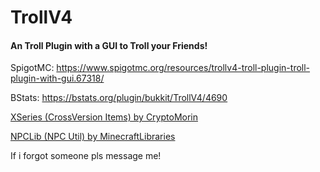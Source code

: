 # TrollV4

#### An Troll Plugin with a GUI to Troll your Friends!

SpigotMC: https://www.spigotmc.org/resources/trollv4-troll-plugin-troll-plugin-with-gui.67318/

BStats: https://bstats.org/plugin/bukkit/TrollV4/4690

[XSeries (CrossVersion Items) by CryptoMorin](https://github.com/CryptoMorin/XSeries)

[NPCLib (NPC Util) by MinecraftLibraries](https://github.com/MinecraftLibraries/NPCLib)

If i forgot someone pls message me!

